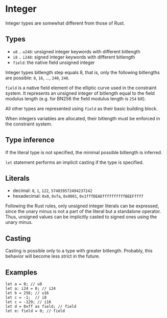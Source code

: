 # Integer

Integer types are somewhat different from those of Rust.

## Types

- `u8` .. `u248`: unsigned integer keywords with different bitlength
- `i8` .. `i248`: signed integer keywords with different bitlength
- `field`: the native field unsigned integer

Integer types bitlength step equals 8, that is, only the following bitlengths
are possible: `8`, `16`, ..., `240`, `248`.

`field` is a native field element of the elliptic curve used in the constraint
system. It represents an unsigned integer of bitlength equal to the field
modulus length (e.g. for BN256 the field modulus length is `254` bit).

All other types are represented using `field` as their basic building block.

When integers variables are allocated, their bitlength must be enforced in the constraint system.

## Type inference

If the literal type is not specified, the minimal possible bitlength is inferred.

`let` statement performs an implicit casting if the type is specified.

## Literals

- decimal: `0`, `1`, `122`, `574839572494237242`
- hexadecimal: `0x0`, `0xfa`, `0x0001`, `0x1fffDEADffffffffffBEEFffff`

Following the Rust rules, only unsigned integer literals can be expressed, since
the unary minus is not a part of the literal but a standalone operator. Thus,
unsigned values can be implicitly casted to signed ones using the unary minus.

## Casting

Casting is possible only to a type with greater bitlength. Probably, this
behavior will become less strict in the future.

## Examples

```jab
let a = 0; // u8
let a: i24 = 0; // i24
let b = 256; // u16
let c = -1;  // i8
let c = -129; // i16
let d = 0xff as field; // field
let e: field = 0; // field
```
